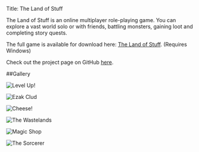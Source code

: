 Title: The Land of Stuff

The Land of Stuff is an online multiplayer role-playing game. You can explore a vast world solo or with friends, battling monsters, gaining loot and completing story quests.

The full game is available for download here: [The Land of Stuff](http://wanganzhou.com/downloads/land-of-stuff.zip). (Requires Windows)

Check out the project page on GitHub [here](https://github.com/losmmorpg/land-of-stuff).

##Gallery

![Level Up!](http://wanganzhou.com/images/los/34str.png)

![Ezak Clud](http://wanganzhou.com/images/los/screen26.png)

![Cheese!](http://wanganzhou.com/images/los/people.png)

![The Wastelands](http://wanganzhou.com/images/los/screen29.png)

![Magic Shop](http://wanganzhou.com/images/los/screen30.png)

![The Sorcerer](http://wanganzhou.com/images/los/screen31.png)
